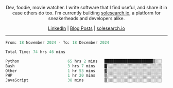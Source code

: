 <p align="center">Dev, foodie, movie watcher. I write software that I find useful, and share it in case others do too. I'm currently building <a href="https://solesearch.io">solesearch.io</a>, a platform for sneakerheads and developers alike.</p>
<p align="center">
  <a href="https://www.linkedin.com/in/peter-rauscher">LinkedIn</a>
  |
  <a href="https://dev.to/peterrauscher">Blog Posts</a>
  |
  <a href="https://solesearch.io">solesearch.io</a>
</p>
<hr/>
<!--START_SECTION:waka-->

```python
From: 18 November 2024 - To: 18 December 2024

Total Time: 74 hrs 46 mins

Python                     65 hrs 2 mins   █████████████████████▒░░░   84.83 %
Bash                       3 hrs 7 mins    █░░░░░░░░░░░░░░░░░░░░░░░░   04.09 %
Other                      1 hr 53 mins    ▓░░░░░░░░░░░░░░░░░░░░░░░░   02.48 %
PHP                        1 hr 20 mins    ▒░░░░░░░░░░░░░░░░░░░░░░░░   01.76 %
JavaScript                 38 mins         ▒░░░░░░░░░░░░░░░░░░░░░░░░   00.83 %
```

<!--END_SECTION:waka-->
